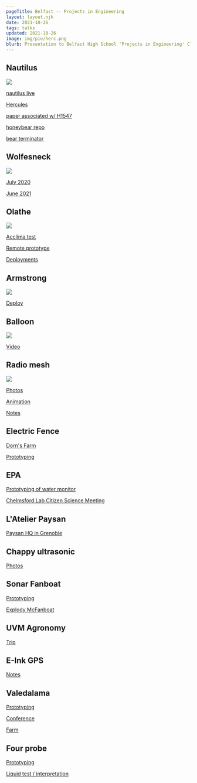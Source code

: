 ```yaml
---
pageTitle: Belfast -- Projects in Engineering
layout: layout.njk
date: 2021-10-26
tags: talks 
updated: 2021-10-26
image: img/pie/herc.png
blurb: Presentation to Belfast High School 'Projects in Engineering' Class
---
```


## Nautilus

![](/img/nautilus/nautilus.jpg)

[nautilus live](https://nautiluslive.org/)

[Hercules](https://nautiluslive.org/tech/rov-hercules)

[paper associated w/ H1547](Bell_etal_SEPM2019.pdf)

[honeybear repo](https://github.com/dwblair/nautilus-honeybear)

[bear terminator](https://github.com/dwblair/nautilus-honeybear/blob/master/pics/bear_dual.png)

## Wolfesneck

![](/img/pie/wolfes.jpg)

[July 2020](https://photos.app.goo.gl/JcmCqubvK7mDYiEe7)

[June 2021](https://photos.app.goo.gl/gMeMtTrtrYVhfNSx8)

## Olathe

![](/img/pie/node_antenna_test.jpeg)

[Acclima test](https://photos.app.goo.gl/WyxdJqv7enbutX5q7)

[Remote prototype](https://photos.app.goo.gl/7x2kZ66Pg5J4dhFQ9)

[Deployments](https://photos.app.goo.gl/R3mdiXgVPuHSyLWG6)

## Armstrong

![](/img/pie/IMG_1718.JPG)

[Deploy](https://photos.app.goo.gl/6CU9MhCuexueTvmc9)

## Balloon

![](/img/pie/umass_balloon.png)

[Video](https://www.youtube.com/watch?v=8k5SxS7yCio)

## Radio mesh

![](/img/pie/mesh.png)

[Photos](https://photos.app.goo.gl/NT97cJ34ytfoDZr57)

[Animation](https://edgecollective.io/lora-mesh/gpsexpt/exp3/plotting/)

[Notes](https://edgecollective.io/notes/lincoln/)

## Electric Fence

[Dorn's Farm](https://photos.app.goo.gl/sLJXSUDPZtYXUCP86)

[Prototyping](https://photos.app.goo.gl/xEnCkGAddBGAcoLd9)

## EPA

[Prototyping of water monitor](https://photos.app.goo.gl/2tmyiG1PB8SRsTSc6)

[Chelmsford Lab Citizen Science Meeting](https://photos.app.goo.gl/FzBeemTXUDYZUQbm8)

## L'Atelier Paysan

[Paysan HQ in Grenoble](https://photos.app.goo.gl/344ZeeK3kZDsBRDA8)

## Chappy ultrasonic

[Photos](https://photos.app.goo.gl/qn6qCrwV3iuWdwgS8)

## Sonar Fanboat

[Prototyping](https://photos.app.goo.gl/BA54cNYKKr7YhdGN6)

[Explody McFanboat](https://photos.app.goo.gl/D7oRzWLDbqnds3eA8)

## UVM Agronomy

[Trip](https://photos.app.goo.gl/yC9QGhiMar6PokqHA)

## E-Ink GPS

[Notes](https://edgecollective.io/notes/e_ink/)

## Valedalama

[Prototyping](https://photos.app.goo.gl/x32AmC826ET3Ku9eA)

[Conference](https://photos.app.goo.gl/xbkYqRuiA7B4uJ9NA)

[Farm](https://photos.app.goo.gl/BwREKyVfPuuYRfDx7)

## Four probe

[Prototyping](https://photos.app.goo.gl/LkCqX2fdspDDHFiQA)

[Liquid test / interpretation](https://photos.app.goo.gl/iSQ6eAc7J8aXSFQ6A)


